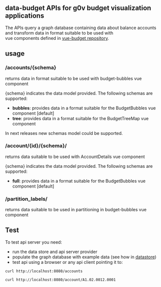 data-budget APIs for g0v budget visualization applications
-------------------

The APIs query a graph database containing data about balance accounts and transform data in format suitable to be used with  
vue components defined in [vue-budget repository]().

## usage

### /accounts/{schema}

returns data in format suitable to be used with budget-bubbles vue component


{schema} indicates the data model provided. The following schemas are supported:

- **bubbles**: provides data in a format suitable for the BudgetBubbles vue component [default]
- **tree**: provides data in a format suitable for the BudgetTreeMap vue component

In next releases new schemas model could be supported.


### /account/{id}/{schema}/


returns data suitable to be used with AccountDetails vue component


{schema} indicates the data model provided. The following schemas are supported:

- **full**: provides data in a format suitable for the BudgetBubbles vue component  [default]


### /partition_labels/

returns data suitable to be used in partitioning in budget-bubbles vue component


## Test

To test api server you need:

- run the data store and api server provider 
- populate the graph database with example data (see how in [datastore](../datasore/README.MD))
- test api using a browser or any api client pointing it to:


```
curl http://localhost:8080/accounts

curl http://localhost:8080/account/A1.02.0012.0001
```




